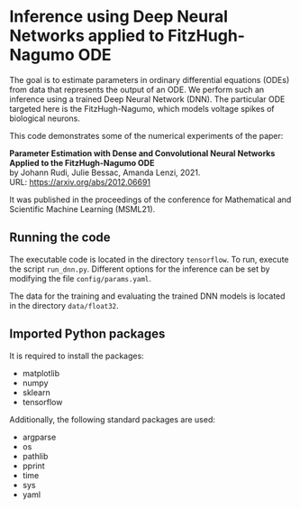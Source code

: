 # Inference using Deep Neural Networks applied to FitzHugh-Nagumo ODE

The goal is to estimate parameters in ordinary differential equations (ODEs) from data that represents the output of an ODE.  We perform such an inference using a trained Deep Neural Network (DNN).  The particular ODE targeted here is the FitzHugh-Nagumo, which models voltage spikes of biological neurons.

This code demonstrates some of the numerical experiments of the paper:

**Parameter Estimation with Dense and Convolutional Neural Networks Applied to the FitzHugh-Nagumo ODE**  
by Johann Rudi, Julie Bessac, Amanda Lenzi, 2021.  
URL: https://arxiv.org/abs/2012.06691

It was published in the proceedings of the conference for Mathematical and Scientific Machine Learning (MSML21).

## Running the code

The executable code is located in the directory `tensorflow`.
To run, execute the script `run_dnn.py`.
Different options for the inference can be set by modifying the file `config/params.yaml`.

The data for the training and evaluating the trained DNN models is located in the directory `data/float32`.

## Imported Python packages

It is required to install the packages:

- matplotlib
- numpy
- sklearn
- tensorflow

Additionally, the following standard packages are used:

- argparse
- os
- pathlib
- pprint
- time
- sys
- yaml
